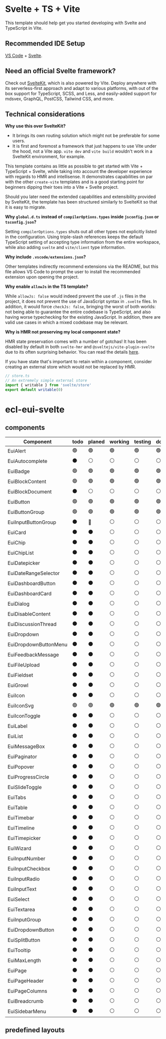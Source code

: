 # Svelte + TS + Vite

This template should help get you started developing with Svelte and TypeScript in Vite.

## Recommended IDE Setup

[VS Code](https://code.visualstudio.com/) + [Svelte](https://marketplace.visualstudio.com/items?itemName=svelte.svelte-vscode).

## Need an official Svelte framework?

Check out [SvelteKit](https://github.com/sveltejs/kit#readme), which is also powered by Vite. Deploy anywhere with its serverless-first approach and adapt to various platforms, with out of the box support for TypeScript, SCSS, and Less, and easily-added support for mdsvex, GraphQL, PostCSS, Tailwind CSS, and more.

## Technical considerations

**Why use this over SvelteKit?**

- It brings its own routing solution which might not be preferable for some users.
- It is first and foremost a framework that just happens to use Vite under the hood, not a Vite app.
  `vite dev` and `vite build` wouldn't work in a SvelteKit environment, for example.

This template contains as little as possible to get started with Vite + TypeScript + Svelte, while taking into account the developer experience with regards to HMR and intellisense. It demonstrates capabilities on par with the other `create-vite` templates and is a good starting point for beginners dipping their toes into a Vite + Svelte project.

Should you later need the extended capabilities and extensibility provided by SvelteKit, the template has been structured similarly to SvelteKit so that it is easy to migrate.

**Why `global.d.ts` instead of `compilerOptions.types` inside `jsconfig.json` or `tsconfig.json`?**

Setting `compilerOptions.types` shuts out all other types not explicitly listed in the configuration. Using triple-slash references keeps the default TypeScript setting of accepting type information from the entire workspace, while also adding `svelte` and `vite/client` type information.

**Why include `.vscode/extensions.json`?**

Other templates indirectly recommend extensions via the README, but this file allows VS Code to prompt the user to install the recommended extension upon opening the project.

**Why enable `allowJs` in the TS template?**

While `allowJs: false` would indeed prevent the use of `.js` files in the project, it does not prevent the use of JavaScript syntax in `.svelte` files. In addition, it would force `checkJs: false`, bringing the worst of both worlds: not being able to guarantee the entire codebase is TypeScript, and also having worse typechecking for the existing JavaScript. In addition, there are valid use cases in which a mixed codebase may be relevant.

**Why is HMR not preserving my local component state?**

HMR state preservation comes with a number of gotchas! It has been disabled by default in both `svelte-hmr` and `@sveltejs/vite-plugin-svelte` due to its often surprising behavior. You can read the details [here](https://github.com/rixo/svelte-hmr#svelte-hmr).

If you have state that's important to retain within a component, consider creating an external store which would not be replaced by HMR.

```ts
// store.ts
// An extremely simple external store
import { writable } from 'svelte/store'
export default writable(0)
```
# ecl-eui-svelte

## components

|Component              |todo |planed |working |testing |done |
| ---                   | --- | ---   | ---    | ---    | --- |
| EuiAlert              | :green_circle: | :green_circle: | :green_circle: | :green_circle: | :green_circle: |
| EuiAutocomplete       | :black_circle: | :white_circle: | :white_circle: | :white_circle: | :white_circle: |
| EuiBadge              | :green_circle: | :green_circle: | :green_circle: | :green_circle: | :green_circle: |
| EuiBlockContent       | :green_circle: | :green_circle: | :green_circle: | :green_circle: | :green_circle: |
| EuiBlockDocument      | :black_circle: | :white_circle: | :white_circle: | :white_circle: | :white_circle: |
| EuiButton             | :green_circle: | :green_circle: | :green_circle: | :green_circle: | :green_circle: |
| EuiButtonGroup        | :green_circle: | :green_circle: | :green_circle: | :green_circle: | :green_circle: |
| EuiInputButtonGroup   | :black_circle: | :red_circle:   | :white_circle: | :white_circle: | :white_circle: |
| EuiCard               | :black_circle: | :black_circle: | :white_circle: | :white_circle: | :white_circle: |
| EuiChip               | :black_circle: | :black_circle: | :white_circle: | :white_circle: | :white_circle: |
| EuiChipList           | :black_circle: | :black_circle: | :white_circle: | :white_circle: | :white_circle: |
| EuiDatepicker         | :black_circle: | :black_circle: | :white_circle: | :white_circle: | :white_circle: |
| EuiDateRangeSelector  | :black_circle: | :black_circle: | :white_circle: | :white_circle: | :white_circle: |
| EuiDashboardButton    | :black_circle: | :black_circle: | :white_circle: | :white_circle: | :white_circle: |
| EuiDashboardCard      | :black_circle: | :black_circle: | :white_circle: | :white_circle: | :white_circle: |
| EuiDialog             | :black_circle: | :black_circle: | :white_circle: | :white_circle: | :white_circle: |
| EuiDisableContent     | :black_circle: | :black_circle: | :white_circle: | :white_circle: | :white_circle: |
| EuiDiscussionThread   | :black_circle: | :black_circle: | :white_circle: | :white_circle: | :white_circle: |
| EuiDropdown           | :black_circle: | :black_circle: | :white_circle: | :white_circle: | :white_circle: |
| EuiDropdownButtonMenu | :black_circle: | :black_circle: | :white_circle: | :white_circle: | :white_circle: |
| EuiFeedbackMessage    | :black_circle: | :black_circle: | :white_circle: | :white_circle: | :white_circle: |
| EuiFileUpload         | :black_circle: | :black_circle: | :white_circle: | :white_circle: | :white_circle: |
| EuiFieldset           | :black_circle: | :black_circle: | :white_circle: | :white_circle: | :white_circle: |
| EuiGrowl              | :black_circle: | :black_circle: | :white_circle: | :white_circle: | :white_circle: |
| EuiIcon               | :black_circle: | :black_circle: | :white_circle: | :white_circle: | :white_circle: |
| EuiIconSvg            | :green_circle: | :green_circle: | :green_circle: | :green_circle: | :green_circle: |
| EuiIconToggle         | :black_circle: | :black_circle: | :white_circle: | :white_circle: | :white_circle: |
| EuiLabel              | :black_circle: | :black_circle: | :white_circle: | :white_circle: | :white_circle: |
| EuiList               | :black_circle: | :black_circle: | :white_circle: | :white_circle: | :white_circle: |
| EuiMessageBox         | :black_circle: | :black_circle: | :white_circle: | :white_circle: | :white_circle: |
| EuiPaginator          | :black_circle: | :black_circle: | :white_circle: | :white_circle: | :white_circle: |
| EuiPopover            | :black_circle: | :black_circle: | :white_circle: | :white_circle: | :white_circle: |
| EuiProgressCircle     | :black_circle: | :black_circle: | :white_circle: | :white_circle: | :white_circle: |
| EuiSlideToggle        | :black_circle: | :black_circle: | :white_circle: | :white_circle: | :white_circle: |
| EuiTabs               | :black_circle: | :black_circle: | :white_circle: | :white_circle: | :white_circle: |
| EuiTable              | :black_circle: | :black_circle: | :white_circle: | :white_circle: | :white_circle: |
| EuiTimebar            | :black_circle: | :black_circle: | :white_circle: | :white_circle: | :white_circle: |
| EuiTimeline           | :black_circle: | :black_circle: | :white_circle: | :white_circle: | :white_circle: |
| EuiTimepicker         | :black_circle: | :black_circle: | :white_circle: | :white_circle: | :white_circle: |
| EuiWizard             | :black_circle: | :black_circle: | :white_circle: | :white_circle: | :white_circle: |
| EuiInputNumber        | :black_circle: | :black_circle: | :white_circle: | :white_circle: | :white_circle: |
| EuiInputCheckbox      | :black_circle: | :black_circle: | :white_circle: | :white_circle: | :white_circle: |
| EuiInputRadio         | :black_circle: | :black_circle: | :white_circle: | :white_circle: | :white_circle: |
| EuiInputText          | :black_circle: | :black_circle: | :white_circle: | :white_circle: | :white_circle: |
| EuiSelect             | :black_circle: | :black_circle: | :white_circle: | :white_circle: | :white_circle: |
| EuiTextarea           | :black_circle: | :black_circle: | :white_circle: | :white_circle: | :white_circle: |
| EuiInputGroup         | :black_circle: | :black_circle: | :white_circle: | :white_circle: | :white_circle: |
| EuiDropdownButton     | :black_circle: | :black_circle: | :white_circle: | :white_circle: | :white_circle: |
| EuiSplitButton        | :black_circle: | :black_circle: | :white_circle: | :white_circle: | :white_circle: |
| EuiTooltip            | :black_circle: | :black_circle: | :white_circle: | :white_circle: | :white_circle: |
| EuiMaxLength          | :black_circle: | :black_circle: | :white_circle: | :white_circle: | :white_circle: |
| EuiPage               | :black_circle: | :black_circle: | :white_circle: | :white_circle: | :white_circle: |
| EuiPageHeader         | :black_circle: | :black_circle: | :white_circle: | :white_circle: | :white_circle: |
| EuiPageColumns        | :black_circle: | :black_circle: | :white_circle: | :white_circle: | :white_circle: |
| EuiBreadcrumb         | :black_circle: | :black_circle: | :white_circle: | :white_circle: | :white_circle: |
| EuiSidebarMenu        | :black_circle: | :black_circle: | :white_circle: | :white_circle: | :white_circle: |

## predefined layouts